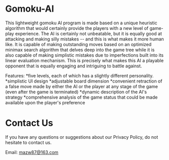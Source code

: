 # Gomoku-AI

This lightweight gomoku AI program is made based on a unique heuristic algorithm that would certainly provide the players with a new level of game-play experience. The AI is certainly not unbeatable, but it is equally good at attacking and making silly mistakes -- and this is what makes it more human like. It is capable of making outstanding moves based on an optimized minimax search algorithm that delves deep into the game tree while it is also capable of making simplistic mistakes due to imperfections built into its linear evaluation mechanism. This is precisely what makes this AI a playable opponent that is equally engaging and intriguing to battle against.

Features:
*five levels, each of which has a slightly different personality.
*simplistic UI design
*adjustable board dimension
*convenient retraction of a false move made by either the AI or the player at any stage of the game (even after the game is terminated)
*dynamic description of the AI's strategy
*comprehensive analysis of the game status that could be made available upon the player's preference

# Contact Us

If you have any questions or suggestions about our Privacy Policy, do not hesitate to contact us.

Email: mazw87@163.com
